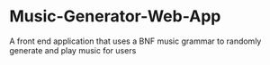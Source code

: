 # Music-Generator-Web-App
A front end application that uses a BNF music grammar to randomly generate and play music for users
